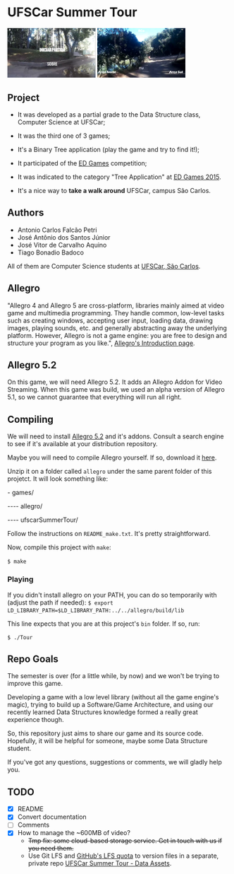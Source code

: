 # UFSCar Summer Tour

<img src="docs/UFSCar20Summer20Tour-img/UFSCar20Summer20Tour-img2.png" width="200px">
<img src="docs/UFSCar20Summer20Tour-img/UFSCar20Summer20Tour-img3.png" width="200px">

## Project

- It was developed as a partial grade to the Data Structure class, Computer Science at UFSCar;
- It was the third one of 3 games;
- It's a Binary Tree application (play the game and try to find it!);
- It participated of the [ED Games](http://edgames.dc.ufscar.br/) competition;
- It was indicated to the category "Tree Application" at [ED Games 2015](http://edgames.dc.ufscar.br/games2015.htm).

- It's a nice way to **take a walk around** UFSCar, campus São Carlos.

## Authors
- Antonio Carlos Falcão Petri
- José Antônio dos Santos Júnior
- José Vitor de Carvalho Aquino
- Tiago Bonadio Badoco

All of them are Computer Science students at [UFSCar, São Carlos](http://ufscar.br/).

## Allegro

"Allegro 4 and Allegro 5 are cross-platform, libraries mainly aimed at video game and multimedia programming. They handle common, low-level tasks such as creating windows, accepting user input, loading data, drawing images, playing sounds, etc. and generally abstracting away the underlying platform. However, Allegro is not a game engine: you are free to design and structure your program as you like.", [Allegro's Introduction page](http://liballeg.org/readme.html).

## Allegro 5.2

On this game, we will need Allegro 5.2. It adds an Allegro Addon for Video Streaming. When this game was build, we used an alpha version of Allegro 5.1, so we cannot guarantee that everything will run all right.

## Compiling

We will need to install [Allegro 5.2](http://liballeg.org/) and it's addons. Consult a search engine to see if it's available at your distribution repository.

Maybe you will need to compile Allegro yourself. If so, download it [here](http://liballeg.org/download.html).

Unzip it on a folder called `allegro` under the same parent folder of this projetct. It will look something like:

\- games/

---- allegro/

---- ufscarSummerTour/

Follow the instructions on `README_make.txt`. It's pretty straightforward.

Now, compile this project with `make`:

`$ make`

### Playing
If you didn't install allegro on your PATH, you can do so temporarily with (adjust the path if needed):
`$ export LD_LIBRARY_PATH=$LD_LIBRARY_PATH:../../allegro/build/lib`

This line expects that you are at this project's `bin` folder. If so, run:

```shell
$ ./Tour
```

## Repo Goals

The semester is over (for a little while, by now) and we won't be trying to improve this game.

Developing a game with a low level library (without all the game engine's magic), trying to build up a Software/Game Architecture, and using our recently learned Data Structures knowledge  formed a really great experience though.

So, this repository just aims to share our game and its source code. Hopefully, it will be helpful for someone, maybe some Data Structure student.

If you've got any questions, suggestions or comments, we will gladly help you.

## TODO

- [x] README
- [x] Convert documentation
- [ ] Comments
- [x] How to manage the ~600MB of video?
    - ~~Tmp fix: some cloud-based storage service. Get in touch with us if you need them.~~
    - Use Git LFS and [GitHub's LFS quota](https://docs.github.com/en/billing/managing-billing-for-git-large-file-storage/about-billing-for-git-large-file-storage) to version files in a separate, private repo [UFSCar Summer Tour - Data Assets](https://github.com/falcaopetri/ufscar-summer-tour-data).
